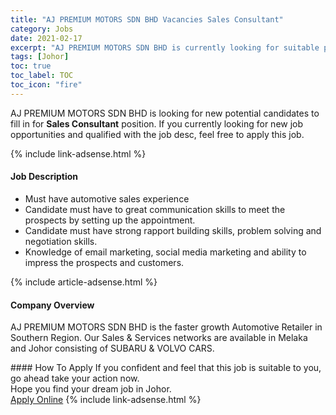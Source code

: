 ```yaml
---
title: "AJ PREMIUM MOTORS SDN BHD Vacancies Sales Consultant" 
category: Jobs 
date: 2021-02-17 
excerpt: "AJ PREMIUM MOTORS SDN BHD is currently looking for suitable person to fill in the Sales Consultant which based in Johor" 
tags: [Johor] 
toc: true 
toc_label: TOC 
toc_icon: "fire" 
--- 
```


<p>AJ PREMIUM MOTORS SDN BHD is looking for new potential candidates to fill in for <b>Sales Consultant</b> position. If you currently looking for new job opportunities and qualified with the job desc, feel free to apply this job.
</p>{% include link-adsense.html %} 
<div><div><h4>Job Description</h4></div><div><div><span><div><ul><li>Must have automotive sales experience</li><li>Candidate must have to great communication skills to meet the prospects by setting up the appointment.</li><li>Candidate must have strong rapport building skills, problem solving and negotiation skills.</li><li>Knowledge of email marketing, social media marketing and ability to impress the prospects and customers.</li></ul></div></span></div></div></div> 
{% include article-adsense.html %} 
<div><div><h4>Company Overview</h4></div><div><div><span><div><p>AJ PREMIUM MOTORS SDN BHD is the faster growth Automotive Retailer in Southern Region. Our Sales &amp; Services networks are available in Melaka and Johor consisting of SUBARU &amp; VOLVO CARS.</p></div></span></div></div></div> 
#### How To Apply 
If you confident and feel that this job is suitable to you, go ahead take your action now. <br/> 
Hope you find your dream job in Johor. <br/> 
<a href="https://www.jobstreet.com.my/en/job/sales-consultant-4483688?jobId=jobstreet-my-job-4483688&" class="btn btn--info" target="_blank" rel="nofollow noopenner">Apply Online</a> 
{% include link-adsense.html %} 
